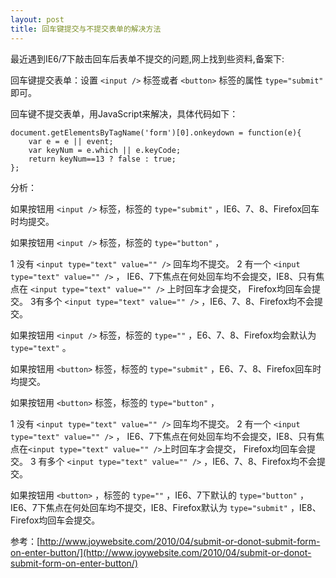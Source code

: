 ```yaml
---
layout: post
title: 回车键提交与不提交表单的解决方法
---
```

最近遇到IE6/7下敲击回车后表单不提交的问题,网上找到些资料,备案下:

回车键提交表单：设置 `<input />` 标签或者 `<button>` 标签的属性 `type="submit"` 即可。

回车键不提交表单，用JavaScript来解决，具体代码如下：

	document.getElementsByTagName('form')[0].onkeydown = function(e){
	    var e = e || event;
	    var keyNum = e.which || e.keyCode;
	    return keyNum==13 ? false : true;
	};

分析：

如果按钮用 `<input />` 标签，标签的 `type="submit"` ，IE6、7、8、Firefox回车时均提交。

如果按钮用 `<input />` 标签，标签的 `type="button"` ，

1 没有 `<input type="text" value="" />` 回车均不提交。
2 有一个 `<input type="text" value="" />` ， IE6、7下焦点在何处回车均不会提交，IE8、只有焦点在 `<input type="text" value="" />` 上时回车才会提交， Firefox均回车会提交。
3有多个 `<input type="text" value="" />` ，IE6、7、8、Firefox均不会提交。

如果按钮用 `<input />` 标签，标签的 `type=""` ，E6、7、8、Firefox均会默认为 `type="text"` 。

如果按钮用 `<button>` 标签，标签的 `type="submit"` ，E6、7、8、Firefox回车时均提交。

如果按钮用 `<button>` 标签，标签的 `type="button"` ，

1 没有 `<input type="text" value="" />` 回车均不提交。
2 有一个 `<input type="text" value="" />` ， IE6、7下焦点在何处回车均不会提交，IE8、只有焦点在`<input type="text" value="" />`上时回车才会提交， Firefox均回车会提交。
3 有多个 `<input type="text" value="" />` ，IE6、7、8、Firefox均不会提交。

如果按钮用 `<button>` ，标签的 `type=""` ，IE6、7下默认的 `type="button"` ，IE6、7下焦点在何处回车均不提交，IE8、Firefox默认为 `type="submit"` ，IE8、Firefox均回车会提交。

参考：[http://www.joywebsite.com/2010/04/submit-or-donot-submit-form-on-enter-button/](http://www.joywebsite.com/2010/04/submit-or-donot-submit-form-on-enter-button/)